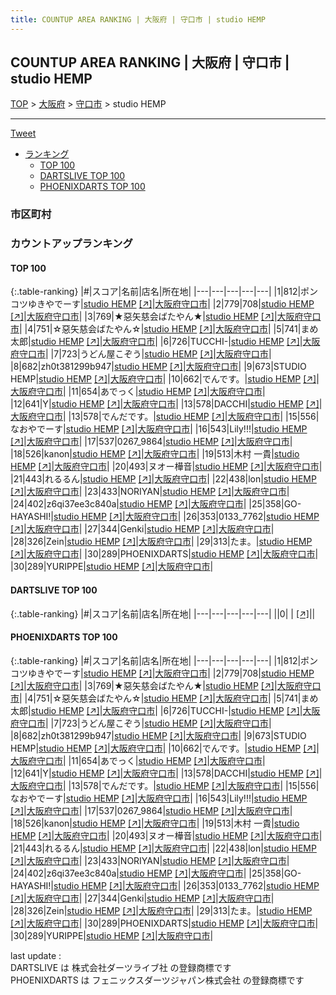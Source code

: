```yaml
---
title: COUNTUP AREA RANKING | 大阪府 | 守口市 | studio HEMP
---
```

## COUNTUP AREA RANKING | 大阪府 | 守口市 | studio HEMP

[TOP](/darts/rank/) > [大阪府](/darts/rank/大阪府/) > [守口市](/darts/rank/大阪府/守口市/) > studio HEMP

___

<a href="https://twitter.com/share?ref_src=twsrc%5Etfw" data-text="COUNTUP AREA RANKING | 大阪府守口市studio HEMP" class="twitter-share-button" data-hashtags="DARTSLIVE,PHOENIXDARTS,darts,ダーツ" data-show-count="false">Tweet</a>

* [ランキング](#カウントアップランキング)
    * [TOP 100](#top-100)
    * [DARTSLIVE TOP 100](#dartslive-top-100)
    * [PHOENIXDARTS TOP 100](#phoenixdarts-top-100)

### 市区町村

<ul>

</ul>

### カウントアップランキング

#### TOP 100



{:.table-ranking}
|#|スコア|名前|店名|所在地|
|---|---|---|---|---|
|1|812|<span class="rank-name-pd">ポンコツゆきやでーす</span>|<a href="/darts/rank/shops/74336.html">studio HEMP</a> <a href="https://vs.phoenixdarts.com/jp/shop/shopDetailInfo/s_74336?s_seq=74336">[↗]</a>|<a href="/darts/rank/大阪府/守口市">大阪府守口市</a>|
|2|779|<span class="rank-name-pd">708</span>|<a href="/darts/rank/shops/74336.html">studio HEMP</a> <a href="https://vs.phoenixdarts.com/jp/shop/shopDetailInfo/s_74336?s_seq=74336">[↗]</a>|<a href="/darts/rank/大阪府/守口市">大阪府守口市</a>|
|3|769|<span class="rank-name-pd">★惡矢慈会ばたやん★</span>|<a href="/darts/rank/shops/74336.html">studio HEMP</a> <a href="https://vs.phoenixdarts.com/jp/shop/shopDetailInfo/s_74336?s_seq=74336">[↗]</a>|<a href="/darts/rank/大阪府/守口市">大阪府守口市</a>|
|4|751|<span class="rank-name-pd">☆惡矢慈会ばたやん☆</span>|<a href="/darts/rank/shops/74336.html">studio HEMP</a> <a href="https://vs.phoenixdarts.com/jp/shop/shopDetailInfo/s_74336?s_seq=74336">[↗]</a>|<a href="/darts/rank/大阪府/守口市">大阪府守口市</a>|
|5|741|<span class="rank-name-pd">まめ太郎</span>|<a href="/darts/rank/shops/74336.html">studio HEMP</a> <a href="https://vs.phoenixdarts.com/jp/shop/shopDetailInfo/s_74336?s_seq=74336">[↗]</a>|<a href="/darts/rank/大阪府/守口市">大阪府守口市</a>|
|6|726|<span class="rank-name-pd">TUCCHI-</span>|<a href="/darts/rank/shops/74336.html">studio HEMP</a> <a href="https://vs.phoenixdarts.com/jp/shop/shopDetailInfo/s_74336?s_seq=74336">[↗]</a>|<a href="/darts/rank/大阪府/守口市">大阪府守口市</a>|
|7|723|<span class="rank-name-pd">うどん屋こぞう</span>|<a href="/darts/rank/shops/74336.html">studio HEMP</a> <a href="https://vs.phoenixdarts.com/jp/shop/shopDetailInfo/s_74336?s_seq=74336">[↗]</a>|<a href="/darts/rank/大阪府/守口市">大阪府守口市</a>|
|8|682|<span class="rank-name-pd">zh0t381299b947</span>|<a href="/darts/rank/shops/74336.html">studio HEMP</a> <a href="https://vs.phoenixdarts.com/jp/shop/shopDetailInfo/s_74336?s_seq=74336">[↗]</a>|<a href="/darts/rank/大阪府/守口市">大阪府守口市</a>|
|9|673|<span class="rank-name-pd">STUDIO HEMP</span>|<a href="/darts/rank/shops/74336.html">studio HEMP</a> <a href="https://vs.phoenixdarts.com/jp/shop/shopDetailInfo/s_74336?s_seq=74336">[↗]</a>|<a href="/darts/rank/大阪府/守口市">大阪府守口市</a>|
|10|662|<span class="rank-name-pd">でんです。</span>|<a href="/darts/rank/shops/74336.html">studio HEMP</a> <a href="https://vs.phoenixdarts.com/jp/shop/shopDetailInfo/s_74336?s_seq=74336">[↗]</a>|<a href="/darts/rank/大阪府/守口市">大阪府守口市</a>|
|11|654|<span class="rank-name-pd">あでっく</span>|<a href="/darts/rank/shops/74336.html">studio HEMP</a> <a href="https://vs.phoenixdarts.com/jp/shop/shopDetailInfo/s_74336?s_seq=74336">[↗]</a>|<a href="/darts/rank/大阪府/守口市">大阪府守口市</a>|
|12|641|<span class="rank-name-pd">Y</span>|<a href="/darts/rank/shops/74336.html">studio HEMP</a> <a href="https://vs.phoenixdarts.com/jp/shop/shopDetailInfo/s_74336?s_seq=74336">[↗]</a>|<a href="/darts/rank/大阪府/守口市">大阪府守口市</a>|
|13|578|<span class="rank-name-pd">DACCHI</span>|<a href="/darts/rank/shops/74336.html">studio HEMP</a> <a href="https://vs.phoenixdarts.com/jp/shop/shopDetailInfo/s_74336?s_seq=74336">[↗]</a>|<a href="/darts/rank/大阪府/守口市">大阪府守口市</a>|
|13|578|<span class="rank-name-pd">でんだです。</span>|<a href="/darts/rank/shops/74336.html">studio HEMP</a> <a href="https://vs.phoenixdarts.com/jp/shop/shopDetailInfo/s_74336?s_seq=74336">[↗]</a>|<a href="/darts/rank/大阪府/守口市">大阪府守口市</a>|
|15|556|<span class="rank-name-pd">なおやでーす</span>|<a href="/darts/rank/shops/74336.html">studio HEMP</a> <a href="https://vs.phoenixdarts.com/jp/shop/shopDetailInfo/s_74336?s_seq=74336">[↗]</a>|<a href="/darts/rank/大阪府/守口市">大阪府守口市</a>|
|16|543|<span class="rank-name-pd">Lily!!!</span>|<a href="/darts/rank/shops/74336.html">studio HEMP</a> <a href="https://vs.phoenixdarts.com/jp/shop/shopDetailInfo/s_74336?s_seq=74336">[↗]</a>|<a href="/darts/rank/大阪府/守口市">大阪府守口市</a>|
|17|537|<span class="rank-name-pd">0267_9864</span>|<a href="/darts/rank/shops/74336.html">studio HEMP</a> <a href="https://vs.phoenixdarts.com/jp/shop/shopDetailInfo/s_74336?s_seq=74336">[↗]</a>|<a href="/darts/rank/大阪府/守口市">大阪府守口市</a>|
|18|526|<span class="rank-name-pd">kanon</span>|<a href="/darts/rank/shops/74336.html">studio HEMP</a> <a href="https://vs.phoenixdarts.com/jp/shop/shopDetailInfo/s_74336?s_seq=74336">[↗]</a>|<a href="/darts/rank/大阪府/守口市">大阪府守口市</a>|
|19|513|<span class="rank-name-pd">木村 一貴</span>|<a href="/darts/rank/shops/74336.html">studio HEMP</a> <a href="https://vs.phoenixdarts.com/jp/shop/shopDetailInfo/s_74336?s_seq=74336">[↗]</a>|<a href="/darts/rank/大阪府/守口市">大阪府守口市</a>|
|20|493|<span class="rank-name-pd">ヌオー樺音</span>|<a href="/darts/rank/shops/74336.html">studio HEMP</a> <a href="https://vs.phoenixdarts.com/jp/shop/shopDetailInfo/s_74336?s_seq=74336">[↗]</a>|<a href="/darts/rank/大阪府/守口市">大阪府守口市</a>|
|21|443|<span class="rank-name-pd">れるるん</span>|<a href="/darts/rank/shops/74336.html">studio HEMP</a> <a href="https://vs.phoenixdarts.com/jp/shop/shopDetailInfo/s_74336?s_seq=74336">[↗]</a>|<a href="/darts/rank/大阪府/守口市">大阪府守口市</a>|
|22|438|<span class="rank-name-pd">lon</span>|<a href="/darts/rank/shops/74336.html">studio HEMP</a> <a href="https://vs.phoenixdarts.com/jp/shop/shopDetailInfo/s_74336?s_seq=74336">[↗]</a>|<a href="/darts/rank/大阪府/守口市">大阪府守口市</a>|
|23|433|<span class="rank-name-pd">NORIYAN</span>|<a href="/darts/rank/shops/74336.html">studio HEMP</a> <a href="https://vs.phoenixdarts.com/jp/shop/shopDetailInfo/s_74336?s_seq=74336">[↗]</a>|<a href="/darts/rank/大阪府/守口市">大阪府守口市</a>|
|24|402|<span class="rank-name-pd">z6qi37ee3c840a</span>|<a href="/darts/rank/shops/74336.html">studio HEMP</a> <a href="https://vs.phoenixdarts.com/jp/shop/shopDetailInfo/s_74336?s_seq=74336">[↗]</a>|<a href="/darts/rank/大阪府/守口市">大阪府守口市</a>|
|25|358|<span class="rank-name-pd">GO-HAYASHI!</span>|<a href="/darts/rank/shops/74336.html">studio HEMP</a> <a href="https://vs.phoenixdarts.com/jp/shop/shopDetailInfo/s_74336?s_seq=74336">[↗]</a>|<a href="/darts/rank/大阪府/守口市">大阪府守口市</a>|
|26|353|<span class="rank-name-pd">0133_7762</span>|<a href="/darts/rank/shops/74336.html">studio HEMP</a> <a href="https://vs.phoenixdarts.com/jp/shop/shopDetailInfo/s_74336?s_seq=74336">[↗]</a>|<a href="/darts/rank/大阪府/守口市">大阪府守口市</a>|
|27|344|<span class="rank-name-pd">Genki</span>|<a href="/darts/rank/shops/74336.html">studio HEMP</a> <a href="https://vs.phoenixdarts.com/jp/shop/shopDetailInfo/s_74336?s_seq=74336">[↗]</a>|<a href="/darts/rank/大阪府/守口市">大阪府守口市</a>|
|28|326|<span class="rank-name-pd">Zein</span>|<a href="/darts/rank/shops/74336.html">studio HEMP</a> <a href="https://vs.phoenixdarts.com/jp/shop/shopDetailInfo/s_74336?s_seq=74336">[↗]</a>|<a href="/darts/rank/大阪府/守口市">大阪府守口市</a>|
|29|313|<span class="rank-name-pd">たま。</span>|<a href="/darts/rank/shops/74336.html">studio HEMP</a> <a href="https://vs.phoenixdarts.com/jp/shop/shopDetailInfo/s_74336?s_seq=74336">[↗]</a>|<a href="/darts/rank/大阪府/守口市">大阪府守口市</a>|
|30|289|<span class="rank-name-pd">PHOENIXDARTS</span>|<a href="/darts/rank/shops/74336.html">studio HEMP</a> <a href="https://vs.phoenixdarts.com/jp/shop/shopDetailInfo/s_74336?s_seq=74336">[↗]</a>|<a href="/darts/rank/大阪府/守口市">大阪府守口市</a>|
|30|289|<span class="rank-name-pd">YURIPPE</span>|<a href="/darts/rank/shops/74336.html">studio HEMP</a> <a href="https://vs.phoenixdarts.com/jp/shop/shopDetailInfo/s_74336?s_seq=74336">[↗]</a>|<a href="/darts/rank/大阪府/守口市">大阪府守口市</a>|


#### DARTSLIVE TOP 100



{:.table-ranking}
|#|スコア|名前|店名|所在地|
|---|---|---|---|---|
||0|<span class="rank-name-dl"> </span>|<a href="/darts/rank/shops/.html"></a> <a href="">[↗]</a>|<a href="/darts/rank//"></a>|


#### PHOENIXDARTS TOP 100



{:.table-ranking}
|#|スコア|名前|店名|所在地|
|---|---|---|---|---|
|1|812|<span class="rank-name-pd">ポンコツゆきやでーす</span>|<a href="/darts/rank/shops/74336.html">studio HEMP</a> <a href="https://vs.phoenixdarts.com/jp/shop/shopDetailInfo/s_74336?s_seq=74336">[↗]</a>|<a href="/darts/rank/大阪府/守口市">大阪府守口市</a>|
|2|779|<span class="rank-name-pd">708</span>|<a href="/darts/rank/shops/74336.html">studio HEMP</a> <a href="https://vs.phoenixdarts.com/jp/shop/shopDetailInfo/s_74336?s_seq=74336">[↗]</a>|<a href="/darts/rank/大阪府/守口市">大阪府守口市</a>|
|3|769|<span class="rank-name-pd">★惡矢慈会ばたやん★</span>|<a href="/darts/rank/shops/74336.html">studio HEMP</a> <a href="https://vs.phoenixdarts.com/jp/shop/shopDetailInfo/s_74336?s_seq=74336">[↗]</a>|<a href="/darts/rank/大阪府/守口市">大阪府守口市</a>|
|4|751|<span class="rank-name-pd">☆惡矢慈会ばたやん☆</span>|<a href="/darts/rank/shops/74336.html">studio HEMP</a> <a href="https://vs.phoenixdarts.com/jp/shop/shopDetailInfo/s_74336?s_seq=74336">[↗]</a>|<a href="/darts/rank/大阪府/守口市">大阪府守口市</a>|
|5|741|<span class="rank-name-pd">まめ太郎</span>|<a href="/darts/rank/shops/74336.html">studio HEMP</a> <a href="https://vs.phoenixdarts.com/jp/shop/shopDetailInfo/s_74336?s_seq=74336">[↗]</a>|<a href="/darts/rank/大阪府/守口市">大阪府守口市</a>|
|6|726|<span class="rank-name-pd">TUCCHI-</span>|<a href="/darts/rank/shops/74336.html">studio HEMP</a> <a href="https://vs.phoenixdarts.com/jp/shop/shopDetailInfo/s_74336?s_seq=74336">[↗]</a>|<a href="/darts/rank/大阪府/守口市">大阪府守口市</a>|
|7|723|<span class="rank-name-pd">うどん屋こぞう</span>|<a href="/darts/rank/shops/74336.html">studio HEMP</a> <a href="https://vs.phoenixdarts.com/jp/shop/shopDetailInfo/s_74336?s_seq=74336">[↗]</a>|<a href="/darts/rank/大阪府/守口市">大阪府守口市</a>|
|8|682|<span class="rank-name-pd">zh0t381299b947</span>|<a href="/darts/rank/shops/74336.html">studio HEMP</a> <a href="https://vs.phoenixdarts.com/jp/shop/shopDetailInfo/s_74336?s_seq=74336">[↗]</a>|<a href="/darts/rank/大阪府/守口市">大阪府守口市</a>|
|9|673|<span class="rank-name-pd">STUDIO HEMP</span>|<a href="/darts/rank/shops/74336.html">studio HEMP</a> <a href="https://vs.phoenixdarts.com/jp/shop/shopDetailInfo/s_74336?s_seq=74336">[↗]</a>|<a href="/darts/rank/大阪府/守口市">大阪府守口市</a>|
|10|662|<span class="rank-name-pd">でんです。</span>|<a href="/darts/rank/shops/74336.html">studio HEMP</a> <a href="https://vs.phoenixdarts.com/jp/shop/shopDetailInfo/s_74336?s_seq=74336">[↗]</a>|<a href="/darts/rank/大阪府/守口市">大阪府守口市</a>|
|11|654|<span class="rank-name-pd">あでっく</span>|<a href="/darts/rank/shops/74336.html">studio HEMP</a> <a href="https://vs.phoenixdarts.com/jp/shop/shopDetailInfo/s_74336?s_seq=74336">[↗]</a>|<a href="/darts/rank/大阪府/守口市">大阪府守口市</a>|
|12|641|<span class="rank-name-pd">Y</span>|<a href="/darts/rank/shops/74336.html">studio HEMP</a> <a href="https://vs.phoenixdarts.com/jp/shop/shopDetailInfo/s_74336?s_seq=74336">[↗]</a>|<a href="/darts/rank/大阪府/守口市">大阪府守口市</a>|
|13|578|<span class="rank-name-pd">DACCHI</span>|<a href="/darts/rank/shops/74336.html">studio HEMP</a> <a href="https://vs.phoenixdarts.com/jp/shop/shopDetailInfo/s_74336?s_seq=74336">[↗]</a>|<a href="/darts/rank/大阪府/守口市">大阪府守口市</a>|
|13|578|<span class="rank-name-pd">でんだです。</span>|<a href="/darts/rank/shops/74336.html">studio HEMP</a> <a href="https://vs.phoenixdarts.com/jp/shop/shopDetailInfo/s_74336?s_seq=74336">[↗]</a>|<a href="/darts/rank/大阪府/守口市">大阪府守口市</a>|
|15|556|<span class="rank-name-pd">なおやでーす</span>|<a href="/darts/rank/shops/74336.html">studio HEMP</a> <a href="https://vs.phoenixdarts.com/jp/shop/shopDetailInfo/s_74336?s_seq=74336">[↗]</a>|<a href="/darts/rank/大阪府/守口市">大阪府守口市</a>|
|16|543|<span class="rank-name-pd">Lily!!!</span>|<a href="/darts/rank/shops/74336.html">studio HEMP</a> <a href="https://vs.phoenixdarts.com/jp/shop/shopDetailInfo/s_74336?s_seq=74336">[↗]</a>|<a href="/darts/rank/大阪府/守口市">大阪府守口市</a>|
|17|537|<span class="rank-name-pd">0267_9864</span>|<a href="/darts/rank/shops/74336.html">studio HEMP</a> <a href="https://vs.phoenixdarts.com/jp/shop/shopDetailInfo/s_74336?s_seq=74336">[↗]</a>|<a href="/darts/rank/大阪府/守口市">大阪府守口市</a>|
|18|526|<span class="rank-name-pd">kanon</span>|<a href="/darts/rank/shops/74336.html">studio HEMP</a> <a href="https://vs.phoenixdarts.com/jp/shop/shopDetailInfo/s_74336?s_seq=74336">[↗]</a>|<a href="/darts/rank/大阪府/守口市">大阪府守口市</a>|
|19|513|<span class="rank-name-pd">木村 一貴</span>|<a href="/darts/rank/shops/74336.html">studio HEMP</a> <a href="https://vs.phoenixdarts.com/jp/shop/shopDetailInfo/s_74336?s_seq=74336">[↗]</a>|<a href="/darts/rank/大阪府/守口市">大阪府守口市</a>|
|20|493|<span class="rank-name-pd">ヌオー樺音</span>|<a href="/darts/rank/shops/74336.html">studio HEMP</a> <a href="https://vs.phoenixdarts.com/jp/shop/shopDetailInfo/s_74336?s_seq=74336">[↗]</a>|<a href="/darts/rank/大阪府/守口市">大阪府守口市</a>|
|21|443|<span class="rank-name-pd">れるるん</span>|<a href="/darts/rank/shops/74336.html">studio HEMP</a> <a href="https://vs.phoenixdarts.com/jp/shop/shopDetailInfo/s_74336?s_seq=74336">[↗]</a>|<a href="/darts/rank/大阪府/守口市">大阪府守口市</a>|
|22|438|<span class="rank-name-pd">lon</span>|<a href="/darts/rank/shops/74336.html">studio HEMP</a> <a href="https://vs.phoenixdarts.com/jp/shop/shopDetailInfo/s_74336?s_seq=74336">[↗]</a>|<a href="/darts/rank/大阪府/守口市">大阪府守口市</a>|
|23|433|<span class="rank-name-pd">NORIYAN</span>|<a href="/darts/rank/shops/74336.html">studio HEMP</a> <a href="https://vs.phoenixdarts.com/jp/shop/shopDetailInfo/s_74336?s_seq=74336">[↗]</a>|<a href="/darts/rank/大阪府/守口市">大阪府守口市</a>|
|24|402|<span class="rank-name-pd">z6qi37ee3c840a</span>|<a href="/darts/rank/shops/74336.html">studio HEMP</a> <a href="https://vs.phoenixdarts.com/jp/shop/shopDetailInfo/s_74336?s_seq=74336">[↗]</a>|<a href="/darts/rank/大阪府/守口市">大阪府守口市</a>|
|25|358|<span class="rank-name-pd">GO-HAYASHI!</span>|<a href="/darts/rank/shops/74336.html">studio HEMP</a> <a href="https://vs.phoenixdarts.com/jp/shop/shopDetailInfo/s_74336?s_seq=74336">[↗]</a>|<a href="/darts/rank/大阪府/守口市">大阪府守口市</a>|
|26|353|<span class="rank-name-pd">0133_7762</span>|<a href="/darts/rank/shops/74336.html">studio HEMP</a> <a href="https://vs.phoenixdarts.com/jp/shop/shopDetailInfo/s_74336?s_seq=74336">[↗]</a>|<a href="/darts/rank/大阪府/守口市">大阪府守口市</a>|
|27|344|<span class="rank-name-pd">Genki</span>|<a href="/darts/rank/shops/74336.html">studio HEMP</a> <a href="https://vs.phoenixdarts.com/jp/shop/shopDetailInfo/s_74336?s_seq=74336">[↗]</a>|<a href="/darts/rank/大阪府/守口市">大阪府守口市</a>|
|28|326|<span class="rank-name-pd">Zein</span>|<a href="/darts/rank/shops/74336.html">studio HEMP</a> <a href="https://vs.phoenixdarts.com/jp/shop/shopDetailInfo/s_74336?s_seq=74336">[↗]</a>|<a href="/darts/rank/大阪府/守口市">大阪府守口市</a>|
|29|313|<span class="rank-name-pd">たま。</span>|<a href="/darts/rank/shops/74336.html">studio HEMP</a> <a href="https://vs.phoenixdarts.com/jp/shop/shopDetailInfo/s_74336?s_seq=74336">[↗]</a>|<a href="/darts/rank/大阪府/守口市">大阪府守口市</a>|
|30|289|<span class="rank-name-pd">PHOENIXDARTS</span>|<a href="/darts/rank/shops/74336.html">studio HEMP</a> <a href="https://vs.phoenixdarts.com/jp/shop/shopDetailInfo/s_74336?s_seq=74336">[↗]</a>|<a href="/darts/rank/大阪府/守口市">大阪府守口市</a>|
|30|289|<span class="rank-name-pd">YURIPPE</span>|<a href="/darts/rank/shops/74336.html">studio HEMP</a> <a href="https://vs.phoenixdarts.com/jp/shop/shopDetailInfo/s_74336?s_seq=74336">[↗]</a>|<a href="/darts/rank/大阪府/守口市">大阪府守口市</a>|


<div class="footer border-top border-gray-light mt-5 pt-3 text-right text-gray">
    last update : <span style="font-weight: italic" id="foot_last_modified"></span><br />
    DARTSLIVE は 株式会社ダーツライブ社 の登録商標です<br />
    PHOENIXDARTS は フェニックスダーツジャパン株式会社 の登録商標です<br />
</div>

<script src="https://cdnjs.cloudflare.com/ajax/libs/jquery.tablesorter/2.31.3/js/jquery.tablesorter.min.js" integrity="sha512-qzgd5cYSZcosqpzpn7zF2ZId8f/8CHmFKZ8j7mU4OUXTNRd5g+ZHBPsgKEwoqxCtdQvExE5LprwwPAgoicguNg==" crossorigin="anonymous" referrerpolicy="no-referrer"></script>
<link rel="stylesheet" href="https://cdnjs.cloudflare.com/ajax/libs/jquery.tablesorter/2.31.3/css/theme.default.min.css" integrity="sha512-wghhOJkjQX0Lh3NSWvNKeZ0ZpNn+SPVXX1Qyc9OCaogADktxrBiBdKGDoqVUOyhStvMBmJQ8ZdMHiR3wuEq8+w==" crossorigin="anonymous" referrerpolicy="no-referrer" />
<script>
$(function() {
    $(".table-ranking").tablesorter({sortList:[[0, 0]]});
    $("#foot_last_modified").text(formatDate(new Date(document.lastModified), 'yyyy-MM-dd HH:mm:ss'));
});
</script>

<script async src="https://platform.twitter.com/widgets.js" charset="utf-8"></script>